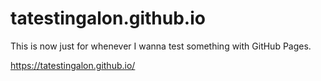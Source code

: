# tatestingalon.github.io

This is now just for whenever I wanna test something with GitHub Pages.

<https://tatestingalon.github.io/>
